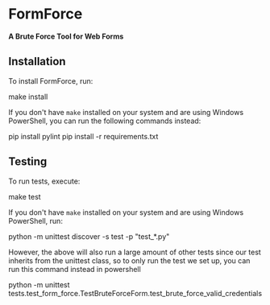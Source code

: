 # FormForce

**A Brute Force Tool for Web Forms**

## Installation

To install FormForce, run:

make install

If you don't have `make` installed on your system and are using Windows PowerShell, you can run the following commands instead:

pip install pylint
pip install -r requirements.txt

## Testing

To run tests, execute:

make test

If you don't have `make` installed on your system and are using Windows PowerShell, run:

python -m unittest discover -s test -p "test_*.py"

However, the above will also run a large amount of other tests since our test inherits from the unittest class, so to only run the test we set up, you can 
run this command instead in powershell

python -m unittest tests.test_form_force.TestBruteForceForm.test_brute_force_valid_credentials

